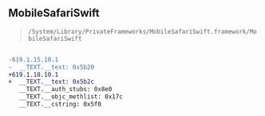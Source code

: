 ## MobileSafariSwift

> `/System/Library/PrivateFrameworks/MobileSafariSwift.framework/MobileSafariSwift`

```diff

-619.1.15.10.1
-  __TEXT.__text: 0x5b20
+619.1.18.10.1
+  __TEXT.__text: 0x5b2c
   __TEXT.__auth_stubs: 0x8e0
   __TEXT.__objc_methlist: 0x17c
   __TEXT.__cstring: 0x5f0

```
